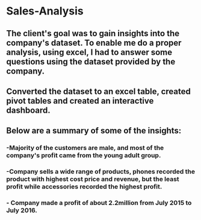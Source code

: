 # Sales-Analysis
## The client's goal was to gain insights into the company's dataset. To enable me do a proper analysis, using excel, I had to answer some questions using the dataset provided by the company.
## Converted the dataset to an excel table, created pivot tables and created an interactive dashboard.
## Below are a summary of some of the  insights:
### -Majority of the customers are male, and most of the company's profit came from the young adult group.
### -Company sells a wide range of products, phones recorded the product with highest cost price and revenue, but the least profit while accessories recorded the highest profit.
### - Company made a profit of about 2.2million from July 2015 to July 2016.
